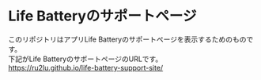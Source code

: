 # Life Batteryのサポートページ
このリポジトリはアプリLife Batteryのサポートページを表示するためのものです。<br>
下記がLife BatteryのサポートページのURLです。<br>
https://ru2lu.github.io/life-battery-support-site/
